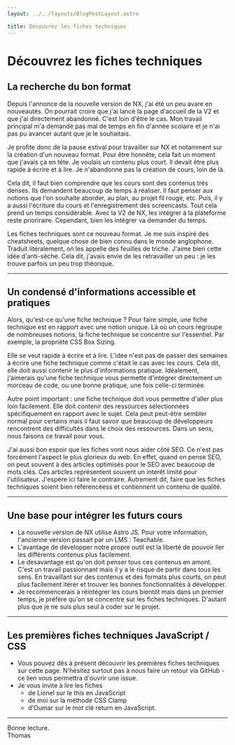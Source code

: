 ```yaml
---
layout: ../../layouts/BlogPostLayout.astro

title: Découvrez les fiches techniques
---
```


# Découvrez les fiches techniques


## La recherche du bon format

Depuis l'annonce de la nouvelle version de NX, j'ai été un peu avare en nouveautés. On pourrait croire que j'ai lancé la page d'accueil de la V2 et que j'ai directement abandonné. C'est loin d'être le cas. Mon travail principal m'a demandé pas mal de temps en fin d'année scolaire et je n'ai pas pu avancer autant que je le souhaitais.


Je profite donc de la pause estival pour travailler sur NX et notamment sur la création d'un nouveau format. Pour être honnête, cela fait un moment que j'avais ça en tête. Je voulais un contenu plus court. Il devait être plus rapide à écrire et à lire. Je n'abandonne pas la création de cours, loin de là.


Cela dit, il faut bien comprendre que les cours sont des contenus très denses. Ils demandent beaucoup de temps à réaliser. Il faut penser aux notions que l'on souhaite aborder, au plan, au projet fil rouge, etc. Puis, il y a aussi l'écriture du cours et l'enregistrement des screencasts. Tout cela prend un temps considérable. Avec la V2 de NX, les intégrer à la plateforme reste prioriraire. Cependant, bien les intégrer va demander du temps.


Les fiches techniques sont ce nouveau format. Je me suis inspiré des cheatsheets, quelque chose de bien connu dans le monde anglophone. Traduit litéralement, on les appelle des feuilles de triche. J'aime bien cette idée d'anti-sèche. Cela dit, j'avais envie de les retravailler un peu : je les trouve parfois un peu trop théorique.


---


## Un condensé d'informations accessible et pratiques

Alors, qu'est-ce qu'une fiche technique ? Pour faire simple, une fiche technique est en rapport avec une notion unique. Là où un cours regroupe de nombreuses notions, la fiche technique se concentre sur l'essentiel. Par exemple, la propriété CSS Box Sizing.


Elle se veut rapide à écrire et à lire. L'idée n'est pas de passer des semaines à écrire une fiche technique comme c'était le cas avec les cours. Cela dit, elle doit aussi contenir le plus d'informations pratique. Idéalement, j'aimerais qu'une fiche technique vous permette d'intégrer directement un morceau de code, ou une bonne pratique, une fois celle-ci terminée.


Autre point important : une fiche technique doit vous permettre d'aller plus loin facilement. Elle doit contenir des ressources sélectionnées spécifiquement en rapport avec le sujet. Cela peut peut-être sembler normal pour certains mais il faut savoir que beaucoup de développeurs rencontrent des difficultés dans le choix des ressources. Dans un sens, nous faisons ce travail pour vous.


J'ai aussi bon espoir que les fiches vont nous aider côté SEO. Ce n'est pas forcément l'aspect le plus glorieux du web. En effet, quand on pense SEO, on peut souvent à des articles optimisés pour le SEO avec beaucoup de mots clés. Ces articles représentent souvent un interêt limité pour l'utilisateur. J'espère ici faire le contraire. Autrement dit, faire que les fiches techniques soient bien référencéess et contiennent un contenu de qualité.


---


## Une base pour intégrer les futurs cours

- La nouvelle version de NX utilise Astro JS. Pour votre information, l'ancienne version passait par un LMS : Teachable.
- L'avantage de développer notre propre outil est la liberté de pouvoir lier les différents contenus plus facilement.
- Le desavantage est qu'on doit penser tous ces contenus en amont. C'est un travail passionnant mais il y a le risque de partir dans tous les sens. En travaillant sur des contenus et des formats plus courts, on peut plus facilement itérer et trouver les bonnes fonctionnalités à développer.
- Je recommencerais à réintégrer les cours bientôt mais dans un premier temps, je préfère qu'on se concentre sur les fiches techniques. D'autant plus que je ne suis plus seul à coder sur le projet.

---


## Les premières fiches techniques JavaScript / CSS

- Vous pouvez dès à présent découvrir les premières fiches techniques sur cette page. N'hésitez surtout pas à nous faire un retour via GitHub - ce lien vous permettra d'ouvrir une issue.
- Je vous invite à lire les fiches 
    - de Lionel sur le this en JavaScript
    - de moi sur la méthode CSS Clamp
    - d'Oumar sur le mot clé return en JavaScript.


---


Bonne lecture.
<br>
<span class="author">Thomas</span>
